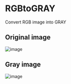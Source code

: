 # RGBtoGRAY
Convert RGB image into GRAY

## Original image
![image](https://user-images.githubusercontent.com/116956973/201177326-ad583fbe-bd51-4756-a062-949f3fadc426.png)

## Gray image
![image](https://user-images.githubusercontent.com/116956973/201177466-ac36f726-e267-467e-9448-4512d38e721c.png)
